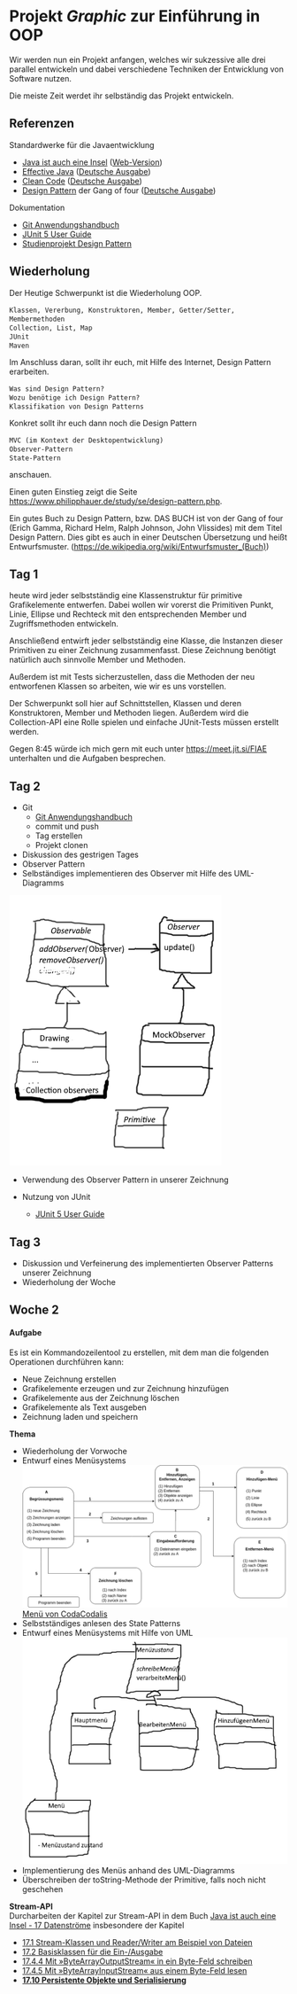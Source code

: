 # Projekt _**Graphic**_ zur Einführung in OOP

Wir werden nun ein Projekt anfangen, welches wir sukzessive alle drei parallel entwickeln und dabei verschiedene Techniken der Entwicklung von Software nutzen.

Die meiste Zeit werdet ihr selbständig das Projekt entwickeln.

## Referenzen
Standardwerke für die Javaentwicklung
- [Java ist auch eine Insel](https://amzn.to/3bBG7vt) ([Web-Version](http://openbook.rheinwerk-verlag.de/javainsel/))
- [Effective Java](https://amzn.to/2XyfEH4) ([Deutsche Ausgabe](https://amzn.to/38Dr6HK))
- [Clean Code](https://amzn.to/2P85FVA) ([Deutsche Ausgabe](https://amzn.to/2Xzdnvp))
- [Design Pattern](https://amzn.to/2LjTqGv) der Gang of four ([Deutsche Ausgabe](https://amzn.to/2XB0UqT))

Dokumentation
- [Git Anwendungshandbuch](https://git-scm.com/book/de/v2)
- [JUnit 5 User Guide](https://junit.org/junit5/docs/current/user-guide/)
- [Studienprojekt Design Pattern](https://www.philipphauer.de/study/se/design-pattern.php)

## Wiederholung

Der Heutige Schwerpunkt ist die Wiederholung OOP.

    Klassen, Vererbung, Konstruktoren, Member, Getter/Setter, Membermethoden
    Collection, List, Map
    JUnit
    Maven

Im Anschluss daran, sollt ihr euch, mit Hilfe des Internet, Design Pattern erarbeiten.

    Was sind Design Pattern?
    Wozu benötige ich Design Pattern?
    Klassifikation von Design Patterns

Konkret sollt ihr euch dann noch die Design Pattern

    MVC (im Kontext der Desktopentwicklung)
    Observer-Pattern
    State-Pattern

anschauen.

Einen guten Einstieg zeigt die Seite https://www.philipphauer.de/study/se/design-pattern.php.

Ein gutes Buch zu Design Pattern, bzw. DAS BUCH ist von der Gang of four (Erich Gamma, Richard Helm, Ralph Johnson, John Vlissides) mit dem Titel Design Pattern. Dies gibt es auch in einer Deutschen Übersetzung und heißt Entwurfsmuster. (https://de.wikipedia.org/wiki/Entwurfsmuster_(Buch))

## Tag 1

heute wird jeder selbstständig eine Klassenstruktur für primitive Grafikelemente entwerfen. Dabei wollen wir vorerst die Primitiven Punkt, Linie, Ellipse und Rechteck mit den entsprechenden Member und Zugriffsmethoden entwickeln.

Anschließend entwirft jeder selbstständig eine Klasse, die Instanzen dieser Primitiven zu einer Zeichnung zusammenfasst. Diese Zeichnung benötigt natürlich auch sinnvolle Member und Methoden.

Außerdem ist mit Tests sicherzustellen, dass die Methoden der neu entworfenen Klassen so arbeiten, wie wir es uns vorstellen.

Der Schwerpunkt soll hier auf Schnittstellen, Klassen und deren Konstruktoren, Member und Methoden liegen. Außerdem wird die Collection-API eine Rolle spielen und einfache JUnit-Tests müssen erstellt werden.

Gegen 8:45 würde ich mich gern mit euch unter https://meet.jit.si/FIAE unterhalten und die Aufgaben besprechen.


## Tag 2

- Git
  - [Git Anwendungshandbuch](https://git-scm.com/book/de/v2)
  - commit und push
  - Tag erstellen
  - Projekt clonen
- Diskussion des gestrigen Tages
- Observer Pattern
- Selbständiges implementieren des Observer mit Hilfe des UML-Diagramms

![Observer Pattern](images/observer-pattern.png "UML-Diagramm Observer")
- Verwendung des Observer Pattern in unserer Zeichnung

- Nutzung von JUnit
  - [JUnit 5 User Guide](https://junit.org/junit5/docs/current/user-guide/)


## Tag 3

- Diskussion und Verfeinerung des implementierten Observer Patterns unserer Zeichnung
- Wiederholung der Woche


## Woche 2

#### Aufgabe

Es ist ein Kommandozeilentool zu erstellen, mit dem man die folgenden Operationen durchführen kann:
- Neue Zeichnung erstellen
- Grafikelemente erzeugen und zur Zeichnung hinzufügen
- Grafikelemente aus der Zeichnung löschen
- Grafikelemente als Text ausgeben
- Zeichnung laden und speichern

**Thema**
- Wiederholung der Vorwoche
- Entwurf eines Menüsystems  
![Menü](images/menue.png "Entwurf des Menüs")  
[Menü von CodaCodalis](https://github.com/CodaCodalis/Graphic#tag-4)
- Selbstständiges anlesen des State Patterns
- Entwurf eines Menüsystems mit Hilfe von UML
![State Pattern](images/state-pattern-menu.png "UML-Diagramm State")
- Implementierung des Menüs anhand des UML-Diagramms
- Überschreiben der toString-Methode der Primitive, falls noch nicht geschehen


**Stream-API**  
Durcharbeiten der Kapitel zur Stream-API in dem Buch [Java ist auch eine Insel - 17 Datenströme](http://openbook.rheinwerk-verlag.de/javainsel9/javainsel_17_010.htm) 
insbesondere der Kapitel
- [17.1 Stream-Klassen und Reader/Writer am Beispiel von Dateien](http://openbook.rheinwerk-verlag.de/javainsel9/javainsel_17_001.htm)
- [17.2 Basisklassen für die Ein-/Ausgabe](http://openbook.rheinwerk-verlag.de/javainsel9/javainsel_17_002.htm)
- [17.4.4 Mit »ByteArrayOutputStream« in ein Byte-Feld schreiben](http://openbook.rheinwerk-verlag.de/javainsel9/javainsel_17_004.htm)
- [17.4.5 Mit »ByteArrayInputStream« aus einem Byte-Feld lesen](http://openbook.rheinwerk-verlag.de/javainsel9/javainsel_17_004.htm)
- **[17.10 Persistente Objekte und Serialisierung](http://openbook.rheinwerk-verlag.de/javainsel9/javainsel_17_010.htm)**

